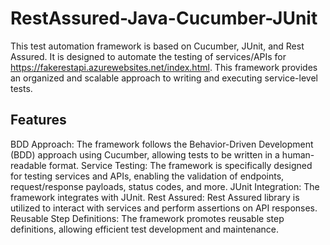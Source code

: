 # RestAssured-Java-Cucumber-JUnit

This test automation framework is based on Cucumber, JUnit, and Rest Assured. It is designed to automate the testing of services/APIs for https://fakerestapi.azurewebsites.net/index.html. This framework provides an organized and scalable approach to writing and executing service-level tests.

## Features
BDD Approach: The framework follows the Behavior-Driven Development (BDD) approach using Cucumber, allowing tests to be written in a human-readable format.
Service Testing: The framework is specifically designed for testing services and APIs, enabling the validation of endpoints, request/response payloads, status codes, and more.
JUnit Integration: The framework integrates with JUnit.
Rest Assured: Rest Assured library is utilized to interact with services and perform assertions on API responses.
Reusable Step Definitions: The framework promotes reusable step definitions, allowing efficient test development and maintenance.
